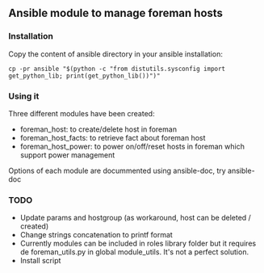 ## Ansible module to manage foreman hosts

### Installation 

Copy the content of ansible directory in your ansible installation:

```
cp -pr ansible "$(python -c "from distutils.sysconfig import get_python_lib; print(get_python_lib())")"
```

### Using it

Three different modules have been created:

- foreman_host: to create/delete host in foreman
- foreman_host_facts: to retrieve fact about foreman host
- foreman_host_power: to power on/off/reset hosts in foreman which support power management

Options of each module are docummented using ansible-doc, try ansible-doc <module name>

### TODO

- Update params and hostgroup (as workaround, host can be deleted / created)
- Change strings concatenation to printf format
- Currently modules can be included in roles library folder but it requires de foreman_utils.py in global module_utils. It's not a perfect solution.
- Install script
